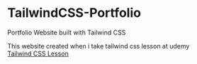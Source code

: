 # TailwindCSS-Portfolio
Portfolio Website built with Tailwind CSS

This website created when i take tailwind css lesson at udemy\
[Tailwind CSS Lesson](https://www.udemy.com/share/104UxE2@Pm5jfVpcQlYHdE9GBGJnfQ==/)
